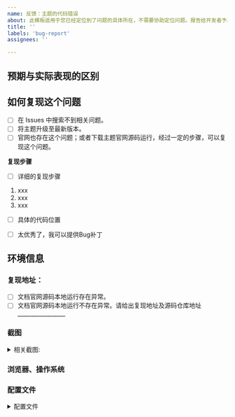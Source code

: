 ```yaml
---
name: 反馈：主题的代码错误
about: 此模板适用于您已经定位到了问题的具体所在，不需要协助定位问题。报告给开发者予以修复。
title: ''
labels: 'bug-report'
assignees: ''

---
```


<!-- 如果您删除此模版，我们可能会在不进行调查的情况下关闭您的 Issue。 -->

## 预期与实际表现的区别

<!-- 尽可能详细地描述您发现的问题，包括预期与实际表现的区别。 -->


## 如何复现这个问题

<!-- 如果您未按照模板中的步骤进行自检，我们可能不会阅读您的 Issue。 -->

<!-- 将 [ ] 换成 [x] 来完成选择 -->

- [ ] 在 Issues 中搜索不到相关问题。
- [ ] 将主题升级至最新版本。
- [ ] 官网也存在这个问题；或者下载主题官网源码运行，经过一定的步骤，可以复现这个问题。

**复现步骤**

<!-- 如果您无法提供详细的复现步骤，说明您对此不明确，我们可能会关闭您的 Issue, 建议走帮助流程。（如果您已经定位到具体的代码位置，可以不填写复现步骤。 -->

- [ ] 详细的复现步骤

1. xxx
2. xxx
3. xxx

- [ ] 具体的代码位置


- [ ] 太优秀了，我可以提供Bug补丁


## 环境信息 <!-- 请务必提供以下信息 -->

### 复现地址：
<!-- 如果使用文档官网源码本地运行也存在异常，可以不用提供复现地址。 -->

- [ ] 文档官网源码本地运行存在异常。
- [ ] 文档官网源码本地运行不存在异常。请给出复现地址及源码仓库地址 _________________

### 截图
<!-- 不同系统、浏览器效果可能不同，提供截图有助于发现问题。 -->
<details><summary>相关截图:</summary>

<!-- 在这里粘贴截图 -->

</details>

### 浏览器、操作系统

### 配置文件 <!-- 要求提供时再回来补全即可，如果想快速解决问题，可以直接写上 -->
<details><summary>配置文件</summary>


#### 站点配置文件

在这里粘贴 `blog/_config.yml` 中修改过的部分

```yml



```

#### 主题配置文件

在这里粘贴 `themes/volantis/_config.yml` 中修改过的部分

```yml


```

#### node.js & npm

在这里粘贴 `node -v && npm -v` 输出的信息

```


```

#### package.json

在这里粘贴 `npm ls --depth 0` 输出的信息

```

```

</details>
